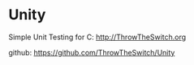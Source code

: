 # Unity

Simple Unit Testing for C: http://ThrowTheSwitch.org

github: https://github.com/ThrowTheSwitch/Unity
